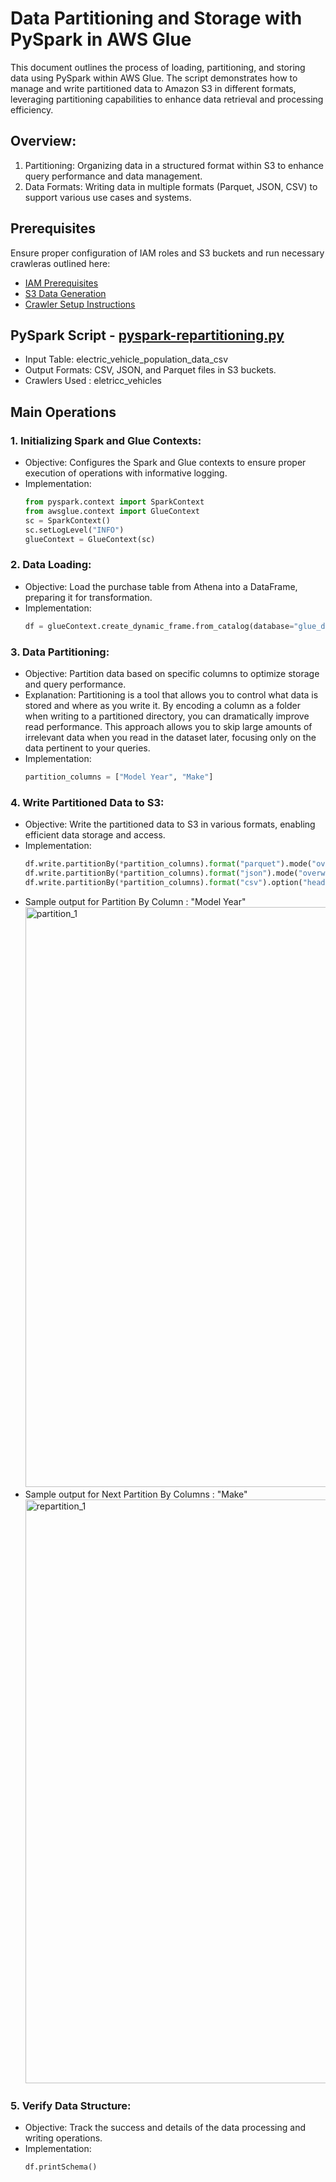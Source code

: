 # Data Partitioning and Storage with PySpark in AWS Glue
This document outlines the process of loading, partitioning, and storing data using PySpark within AWS Glue. The script demonstrates how to manage and write partitioned data to Amazon S3 in different formats, leveraging partitioning capabilities to enhance data retrieval and processing efficiency.

## Overview:
1. Partitioning: Organizing data in a structured format within S3 to enhance query performance and data management.
2. Data Formats: Writing data in multiple formats (Parquet, JSON, CSV) to support various use cases and systems.
   
## Prerequisites
Ensure proper configuration of IAM roles and S3 buckets and run necessary crawleras outlined here:
* [IAM Prerequisites](IAM-prerequisites.md)
* [S3 Data Generation](s3-data-generation.md)
* [Crawler Setup Instructions](set-up-instructions.md)
  
##  PySpark Script - [pyspark-repartitioning.py](../glue-code/ti-pyspark-repartitioning.py)
* Input Table: electric_vehicle_population_data_csv
* Output Formats: CSV, JSON, and Parquet files in S3 buckets.
* Crawlers Used : eletricc_vehicles

## Main Operations
### 1. Initializing Spark and Glue Contexts:
  * Objective: Configures the Spark and Glue contexts to ensure proper execution of operations with informative logging.
  * Implementation:
    ```python
    from pyspark.context import SparkContext
    from awsglue.context import GlueContext
    sc = SparkContext()
    sc.setLogLevel("INFO")
    glueContext = GlueContext(sc)
    ```
### 2. Data Loading:
  * Objective: Load the purchase table from Athena into a DataFrame, preparing it for transformation.
  * Implementation:
    ```python
    df = glueContext.create_dynamic_frame.from_catalog(database="glue_db", table_name="electric_vehicle_population_data_csv").toDF()

    ```
### 3. Data Partitioning:
  * Objective: Partition data based on specific columns to optimize storage and query performance.
  * Explanation: Partitioning is a tool that allows you to control what data is stored and where as you write it. By encoding a column as a folder when writing to a partitioned directory, you can dramatically improve read performance. This approach allows you to skip large amounts of irrelevant data when you read in the dataset later, focusing only on the data pertinent to your queries.
  * Implementation:
    ```python
    partition_columns = ["Model Year", "Make"]
    ```

### 4. Write Partitioned Data to S3:
  * Objective: Write the partitioned data to S3 in various formats, enabling efficient data storage and access.
  * Implementation:
    ```python
    df.write.partitionBy(*partition_columns).format("parquet").mode("overwrite").save(s3_base_path + "parquet/")
    df.write.partitionBy(*partition_columns).format("json").mode("overwrite").save(s3_base_path + "json/")
    df.write.partitionBy(*partition_columns).format("csv").option("header", "true").mode("overwrite").save(s3_base_path + "csv/")

    ```
  * Sample output for Partition By Column : "Model Year"
    <img width="928" alt="partition_1" src="https://github.com/sarutlaa/tinitiate-aws-glue/assets/141533429/fe59fb7c-75a1-4b6a-a84a-a4e2e2337d7d">
  * Sample output for Next Partition By Columns : "Make"
    <img width="934" alt="repartition_1" src="https://github.com/sarutlaa/tinitiate-aws-glue/assets/141533429/0bed9b85-7a29-4657-9d0c-081ab9ca895e">
    
### 5. Verify Data Structure:
  * Objective: Track the success and details of the data processing and writing operations.
  * Implementation:
    ```python
    df.printSchema()
    ```
